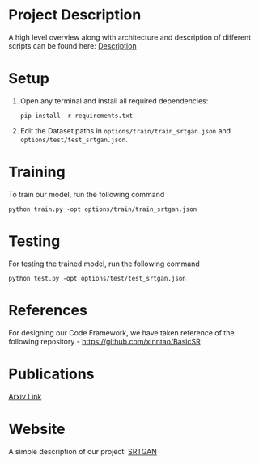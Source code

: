 # Project Description

A high level overview along with architecture and description of different scripts can be found here: [Description](Description.md)

# Setup

1. Open any terminal and install all required dependencies:

   ```
   pip install -r requirements.txt
   ```
2. Edit the Dataset paths in `options/train/train_srtgan.json` and `options/test/test_srtgan.json`.

# Training
To train our model, run the following command

```
python train.py -opt options/train/train_srtgan.json
```

# Testing
For testing the trained model, run the following command

```
python test.py -opt options/test/test_srtgan.json
```

# References
For designing our Code Framework, we have taken reference of the following repository - https://github.com/xinntao/BasicSR

# Publications
[Arxiv Link](https://arxiv.org/abs/2211.12180)

# Website
A simple description of our project: [SRTGAN](https://srtgan.github.io/srtgan/)

